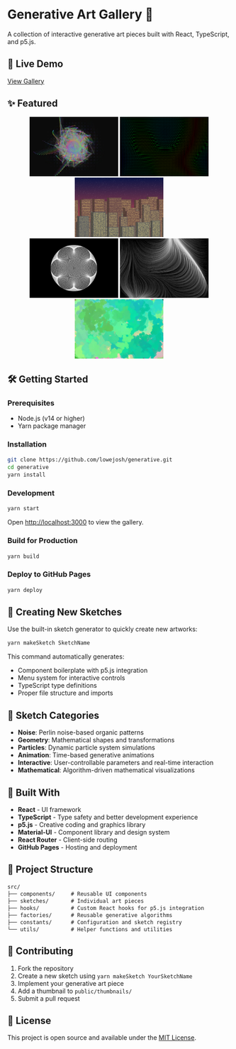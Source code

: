 # Generative Art Gallery 🎨

A collection of interactive generative art pieces built with React, TypeScript, and p5.js.

## 🚀 Live Demo

[View Gallery](https://lowejosh.github.io/generative)

## ✨ Featured

<div align="center">
  <img src="./public/thumbnails/psychedelic-spiral.png" width="200" alt="Psychedelic Spiral" />
  <img src="./public/thumbnails/perlin-field.png" width="200" alt="Perlin Field" />
  <img src="./public/thumbnails/cityscape.png" width="200" alt="Cityscape" />
</div>

<div align="center">
  <img src="./public/thumbnails/multiplicative-epicycloid.png" width="200" alt="Multiplicative Epicycloid" />
  <img src="./public/thumbnails/perlin-flow.png" width="200" alt="Perlin Flow" />
  <img src="./public/thumbnails/random-walk.png" width="200" alt="Random Walk" />
</div>

## 🛠️ Getting Started

### Prerequisites

- Node.js (v14 or higher)
- Yarn package manager

### Installation

```bash
git clone https://github.com/lowejosh/generative.git
cd generative
yarn install
```

### Development

```bash
yarn start
```

Open [http://localhost:3000](http://localhost:3000) to view the gallery.

### Build for Production

```bash
yarn build
```

### Deploy to GitHub Pages

```bash
yarn deploy
```

## 🎯 Creating New Sketches

Use the built-in sketch generator to quickly create new artworks:

```bash
yarn makeSketch SketchName
```

This command automatically generates:

- Component boilerplate with p5.js integration
- Menu system for interactive controls
- TypeScript type definitions
- Proper file structure and imports

## 🎨 Sketch Categories

- **Noise**: Perlin noise-based organic patterns
- **Geometry**: Mathematical shapes and transformations
- **Particles**: Dynamic particle system simulations
- **Animation**: Time-based generative animations
- **Interactive**: User-controllable parameters and real-time interaction
- **Mathematical**: Algorithm-driven mathematical visualizations

## 🧰 Built With

- **React** - UI framework
- **TypeScript** - Type safety and better development experience
- **p5.js** - Creative coding and graphics library
- **Material-UI** - Component library and design system
- **React Router** - Client-side routing
- **GitHub Pages** - Hosting and deployment

## 📁 Project Structure

```
src/
├── components/     # Reusable UI components
├── sketches/       # Individual art pieces
├── hooks/          # Custom React hooks for p5.js integration
├── factories/      # Reusable generative algorithms
├── constants/      # Configuration and sketch registry
└── utils/          # Helper functions and utilities
```

## 🤝 Contributing

1. Fork the repository
2. Create a new sketch using `yarn makeSketch YourSketchName`
3. Implement your generative art piece
4. Add a thumbnail to `public/thumbnails/`
5. Submit a pull request

## 📝 License

This project is open source and available under the [MIT License](LICENSE).
